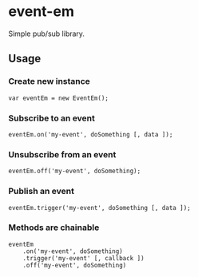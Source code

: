 # event-em

Simple pub/sub library.

## Usage

### Create new instance 

```
var eventEm = new EventEm();
```

### Subscribe to an event 

``` 
eventEm.on('my-event', doSomething [, data ]);
```

### Unsubscribe from an event

``` 
eventEm.off('my-event', doSomething);
```

### Publish an event

``` 
eventEm.trigger('my-event', doSomething [, data ]);
```

### Methods are chainable

``` 
eventEm
	.on('my-event', doSomething)	
	.trigger('my-event' [, callback ])
	.off('my-event', doSomething)
```

